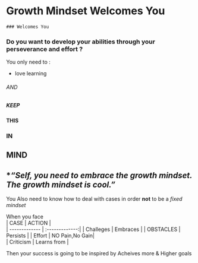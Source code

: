 
 # Growth Mindset Welcomes You
    ### Welcomes You


### Do you want to develop your abilities through your perseverance and effort  ?

You only need to :
 * love learning <br/>
###### AND<br/> 
##### KEEP <br/>
#### THIS <br/>
### IN<br/>
## MIND<br/>
## **“Self, you need to embrace the growth mindset. The growth mindset is cool.”*

 You Also need to know how to deal with cases in order **not** to be a *fixed mindset*
 
   When you face       
| CASE          | ACTION         |      
| ------------- | :-------------:|
| Challeges     |  Embraces      | 
| OBSTACLES     |  Persists      | 
| Effort        | NO Pain,No Gain|   
| Criticism     | Learns from    |  

 Then your success is going to be inspired by Acheives more & Higher goals
 

